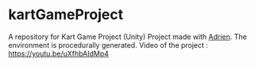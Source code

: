 # kartGameProject
A repository for Kart Game Project (Unity)
Project made with [Adrien](https://github.com/NadranEr).
The environment is procedurally generated.
Video of the project : https://youtu.be/uXfhbAIdMp4
